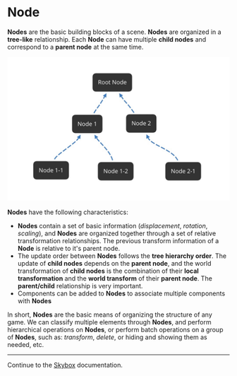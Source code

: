 # Node

__Nodes__ are the basic building blocks of a scene. __Nodes__ are organized in a __tree-like__ relationship. Each __Node__ can have multiple __child nodes__ and correspond to a __parent node__ at the same time.

![nodes](scene/nodes.jpg)

__Nodes__ have the following characteristics:
  - __Nodes__ contain a set of basic information (*displacement*, *rotation*, *scaling*), and __Nodes__ are organized together through a set of relative transformation relationships. The previous transform information of a __Node__ is relative to it's parent node.
  - The update order between __Nodes__ follows the __tree hierarchy order__. The update of __child nodes__ depends on the __parent node__, and the world transformation of __child nodes__ is the combination of their __local transformation__ and the __world transform__ of their __parent node__. The **parent/child** relationship is very important.
  - Components can be added to __Nodes__ to associate multiple components with __Nodes__

In short, __Nodes__ are the basic means of organizing the structure of any game. We can classify multiple elements through __Nodes__, and perform hierarchical operations on __Nodes__, or perform batch operations on a group of __Nodes__, such as: *transform*, *delete*, or hiding and showing them as needed, etc.

---

Continue to the [Skybox](skybox.md) documentation.